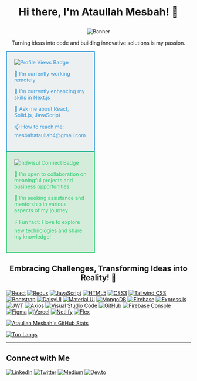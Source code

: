 # <p align="center">Hi there, I'm Ataullah Mesbah! 👋</p>

<p align="center">
  <img src="https://i.ibb.co/fSbsjb7/ataullah-mesbah-github-banner.png" alt="Banner">
</p>

<p align="center">
  Turning ideas into code and building innovative solutions is my passion.
</p>


<!-- Box 1 -->
<div style="box-sizing: border-box; width: 48%; padding: 20px; border: 2px solid #3498db; background-color: #ecf0f1; color: #3498db;">
  <img src="https://img.shields.io/badge/Profile_Views-5478-ff69b4" alt="Profile Views Badge">

  <p>🔭 I’m currently working remotely</p>
  <p>🌱 I’m currently enhancing my skills in Next.js</p>
  <p>💬 Ask me about React, Solid.js, JavaScript</p>
  <p>📫 How to reach me: mesbahataullah4@gmail.com</p>
</div>

<!-- Box 2 -->
<div style="box-sizing: border-box; width: 48%; padding: 20px; border: 2px solid #2ecc71; background-color: #d4edda; color: #2ecc71;">
  <img src="https://img.shields.io/badge/Indivisul_Connect-3k-brightgreen" alt="Indivisul Connect Badge">

 
  <p>👯 I’m open to collaboration on meaningful projects and business opportunities</p>
  <p>🤔 I’m seeking assistance and mentorship in various aspects of my journey</p>
  <!-- Add more information as needed -->
  <p>⚡ Fun fact: I love to explore new technologies and share my knowledge!</p>
</div>




## <p align="center">Embracing Challenges, Transforming Ideas into Reality! 👋</p>



<!-- Add your skills with icons -->
[![React](https://img.shields.io/badge/React-%2320232a?style=flat&logo=react&logoColor=%2361DAFB)](https://reactjs.org/)
[![Redux](https://img.shields.io/badge/Redux-%23764ABC?style=flat&logo=redux&logoColor=white)](https://redux.js.org/)
[![JavaScript](https://img.shields.io/badge/JavaScript-%23323330?style=flat&logo=javascript&logoColor=%23F7DF1E)](https://developer.mozilla.org/en-US/docs/Web/JavaScript)
[![HTML5](https://img.shields.io/badge/HTML5-%23E34F26?style=flat&logo=html5&logoColor=%23FFFFFF)](https://developer.mozilla.org/en-US/docs/Web/HTML)
[![CSS3](https://img.shields.io/badge/CSS3-%231572B6?style=flat&logo=css3&logoColor=%23FFFFFF)](https://developer.mozilla.org/en-US/docs/Web/CSS)
[![Tailwind CSS](https://img.shields.io/badge/Tailwind%20CSS-%231a202c?style=flat&logo=tailwind-css&logoColor=%23FFFFFF)](https://tailwindcss.com/)
[![Bootstrap](https://img.shields.io/badge/Bootstrap-%23563D7C?style=flat&logo=bootstrap&logoColor=white)](https://getbootstrap.com/)
[![DaisyUI](https://img.shields.io/badge/DaisyUI-%23ffcc29?style=flat)](https://your-daisyui-link.com/) <!-- Replace with your link -->
[![Material UI](https://img.shields.io/badge/Material%20UI-%230081CB?style=flat&logo=material-ui&logoColor=white)](https://material-ui.com/)
[![MongoDB](https://img.shields.io/badge/MongoDB-%234ea94b?style=flat&logo=mongodb&logoColor=white)](https://www.mongodb.com/)
[![Firebase](https://img.shields.io/badge/Firebase-%23FFCA28?style=flat&logo=firebase&logoColor=black)](https://firebase.google.com/)
[![Express.js](https://img.shields.io/badge/Express.js-%23404d59?style=flat)](https://expressjs.com/)
[![JWT](https://img.shields.io/badge/JWT-%231e272e?style=flat)](https://jwt.io/)
[![Axios](https://img.shields.io/badge/Axios-%23000000?style=flat)](https://axios-http.com/)
[![Visual Studio Code](https://img.shields.io/badge/VS%20Code-%23007ACC?style=flat&logo=visual-studio-code&logoColor=%23FFFFFF)](https://code.visualstudio.com/)
[![GitHub](https://img.shields.io/badge/GitHub-%23181717?style=flat&logo=github&logoColor=%23FFFFFF)](https://github.com/)
[![Firebase Console](https://img.shields.io/badge/Firebase%20Console-%23FFA000?style=flat)](https://firebase.google.com/docs/firestore/manage-data/console)
[![Figma](https://img.shields.io/badge/Figma-%23F24E1E?style=flat&logo=figma&logoColor=white)](https://www.figma.com/)
[![Vercel](https://img.shields.io/badge/Vercel-%23000000?style=flat&logo=vercel&logoColor=white)](https://vercel.com/)
[![Netlify](https://img.shields.io/badge/Netlify-%23000000?style=flat&logo=netlify&logoColor=%23FFFFFF)](https://www.netlify.com/)
[![Flex](https://img.shields.io/badge/Flex-%23000000?style=flat)](https://developer.mozilla.org/en-US/docs/Web/CSS/flex)



<!-- GitHub Readme Stats -->
[![Ataullah Mesbah's GitHub Stats](https://github-readme-stats.vercel.app/api?username=ataullahmesbah&count_private=true&show_icons=true&theme=radical)](https://github.com/anuraghazra/github-readme-stats)

<!-- GitHub Extra Pins -->
[![Top Langs](https://github-readme-stats.vercel.app/api/top-langs/?username=ataullahmesbah&layout=compact)](https://github.com/anuraghazra/github-readme-stats)






---

## Connect with Me

  <!-- Add your social links with icons -->
[![LinkedIn](https://img.shields.io/badge/LinkedIn-%230077B5?style=flat&logo=linkedin&logoColor=%23FFFFFF)](https://www.linkedin.com/in/ataullah-mesbah)
[![Twitter](https://img.shields.io/badge/Twitter-%231DA1F2?style=flat&logo=twitter&logoColor=%23FFFFFF)](https://twitter.com/ataullah_mesbah)
[![Medium](https://img.shields.io/badge/Medium-%2312100E?style=flat&logo=medium&logoColor=white)](https://medium.com/@ataullahmesbah)
[![Dev.to](https://img.shields.io/badge/Dev.to-%23000000?style=flat&logo=dev-dot-to&logoColor=white)](https://dev.to/ataullahmesbah)
